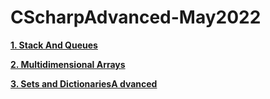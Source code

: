 # CScharpAdvanced-May2022


[**1. Stack And Queues**](https://github.com/YordanPashev/CSharpAdvanced-May2022/tree/main/StackAndQueues)

[**2. Multidimensional Arrays**](https://github.com/YordanPashev/CSharpAdvanced-May2022/tree/main/MultidimensionalArrays)

[**3. Sets and DictionariesA dvanced**](https://github.com/YordanPashev/CSharpAdvanced-May2022/tree/main/SetsAndDictionariesAdvanced)



